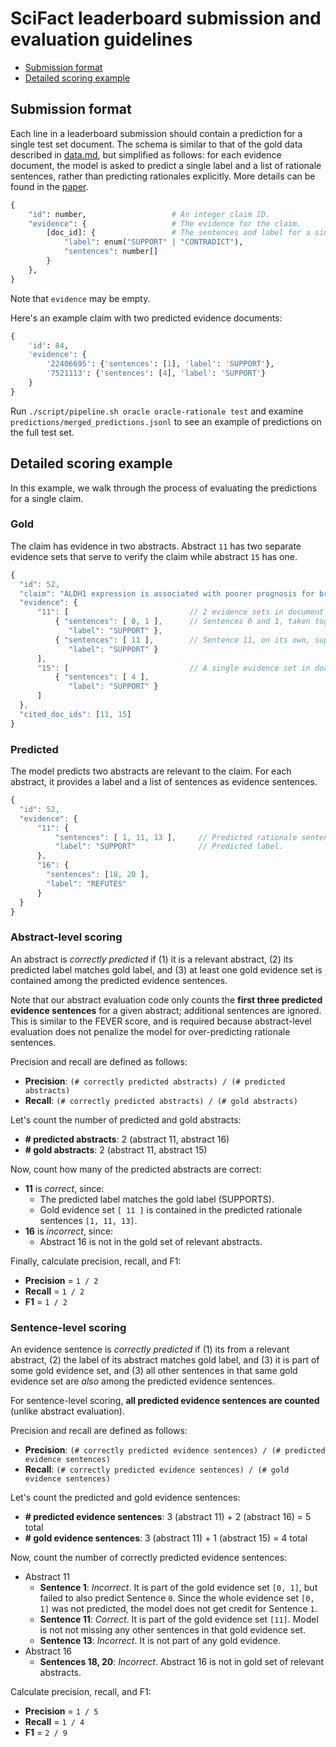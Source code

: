 # SciFact leaderboard submission and evaluation guidelines

- [Submission format](#submission-format)
- [Detailed scoring example](#detailed-scoring-example)

## Submission format

Each line in a leaderboard submission should contain a prediction for a single test set document. The schema is similar to that of the gold data described in [data.md](data.md), but simplified as follows: for each evidence document, the model is asked to predict a single label and a list of rationale sentences, rather than predicting rationales explicitly. More details can be found in the [paper](https://arxiv.org/abs/2004.14974).


```python
{
    "id": number,                   # An integer claim ID.
    "evidence": {                   # The evidence for the claim.
        [doc_id]: {                 # The sentences and label for a single document, keyed by S2ORC ID.
            "label": enum("SUPPORT" | "CONTRADICT"),
            "sentences": number[]
        }
    },
}
```

Note that `evidence` may be empty.

Here's an example claim with two predicted evidence documents:
```python
{
    'id': 84,
    'evidence': {
        '22406695': {'sentences': [1], 'label': 'SUPPORT'},
        '7521113': {'sentences': [4], 'label': 'SUPPORT'}
    }
}
```

Run `./script/pipeline.sh oracle oracle-rationale test` and examine `predictions/merged_predictions.jsonl` to see an example of predictions on the full test set.

## Detailed scoring example

In this example, we walk through the process of evaluating the predictions for a single claim.

### Gold

The claim has evidence in two abstracts. Abstract `11` has two separate evidence sets that serve to verify the claim while abstract `15` has one.

```javascript
{
  "id": 52,
  "claim": "ALDH1 expression is associated with poorer prognosis for breast cancer primary tumors.",
  "evidence": {
      "11": [                           // 2 evidence sets in document 11 support the claim.
          { "sentences": [ 0, 1 ],      // Sentences 0 and 1, taken together, support the claim.
             "label": "SUPPORT" },
          { "sentences": [ 11 ],        // Sentence 11, on its own, supports the claim.
             "label": "SUPPORT" }
      ],
      "15": [                           // A single evidence set in document 15 supports the claim.
          { "sentences": [ 4 ],
             "label": "SUPPORT" }
      ]
  },
  "cited_doc_ids": [11, 15]
}
```

### Predicted

The model predicts two abstracts are relevant to the claim. For each abstract, it provides a label and a list of sentences as evidence sentences.

```javascript
{
  "id": 52,
  "evidence": {
      "11": {
          "sentences": [ 1, 11, 13 ],     // Predicted rationale sentences.
          "label": "SUPPORT"              // Predicted label.
      },
      "16": {
        "sentences": [18, 20 ],
        "label": "REFUTES"
      }
  }
}
```

### Abstract-level scoring

An abstract is _correctly predicted_ if (1) it is a relevant abstract, (2) its predicted label matches gold label, and (3) at least one gold evidence set is contained among the predicted evidence sentences.

Note that our abstract evaluation code only counts the **first three predicted evidence sentences** for a given abstract; additional sentences are ignored. This is similar to the FEVER score, and is required because abstract-level evaluation does not penalize the model for over-predicting rationale sentences.

Precision and recall are defined as follows:

- **Precision**: `(# correctly predicted abstracts) / (# predicted abstracts)`
- **Recall**: `(# correctly predicted abstracts) / (# gold abstracts)`

Let's count the number of predicted and gold abstracts:

- **# predicted abstracts**: 2 (abstract 11, abstract 16)
- **# gold abstracts**: 2 (abstract 11, abstract 15)

Now, count how many of the predicted abstracts are correct:
​
- **11** is _correct_, since:
  - The predicted label matches the gold label (SUPPORTS).
  - Gold evidence set `[ 11 ]` is contained in the predicted rationale sentences `[1, 11, 13]`.
- **16** is _incorrect_, since:
  - Abstract 16 is not in the gold set of relevant abstracts.

Finally, calculate precision, recall, and F1:

- **Precision** = `1 / 2`
- **Recall** = `1 / 2`
- **F1**  = `1 / 2`

### Sentence-level scoring

An evidence sentence is _correctly predicted_ if (1) its from a relevant abstract, (2) the label of its abstract matches gold label, and (3) it is part of some gold evidence set, and (3) all other sentences in that same gold evidence set are _also_ among the predicted evidence sentences.

For sentence-level scoring, **all predicted evidence sentences are counted** (unlike abstract evaluation).

Precision and recall are defined as follows:

- **Precision**: `(# correctly predicted evidence sentences) / (# predicted evidence sentences)`
- **Recall**: `(# correctly predicted evidence sentences) / (# gold evidence sentences)`

Let's count the predicted and gold evidence sentences:

- **# predicted evidence sentences**: 3 (abstract 11) + 2 (abstract 16) = 5 total
- **# gold evidence sentences**: 3 (abstract 11) + 1 (abstract 15) = 4 total

Now, count the number of correctly predicted evidence sentences:

- Abstract 11
  - **Sentence 1**: _Incorrect_. It is part of the gold evidence set `[0, 1]`, but failed to also predict Sentence `0`. Since the whole evidence set `[0, 1]` was not predicted, the model does not get credit for Sentence `1`.
  - **Sentence 11**: _Correct_. It is part of the gold evidence set `[11]`.  Model is not not missing any other sentences in that gold evidence set.
  - **Sentence 13**: _Incorrect_. It is not part of any gold evidence.
- Abstract 16
  - **Sentences 18, 20**: _Incorrect_. Abstract 16 is not in gold set of relevant abstracts.

Calculate precision, recall, and F1:

- **Precision** = `1 / 5`
- **Recall** = `1 / 4`
- **F1** = `2 / 9`
